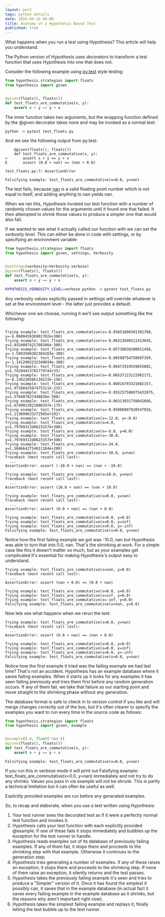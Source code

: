 ```yaml
---
layout: post
tags: python details
date: 2016-04-16 06:00
title: Anatomy of a Hypothesis Based Test
published: true
---
```


What happens when you run a test using Hypothesis? This article will help you understand.

<!--more-->

The Python version of Hypothesis uses *decorators* to transform a test function that
uses Hypothesis into one that does not.

Consider the following example using [py.test](http://pytest.org/latest/) style testing:

```python
from hypothesis.strategies import floats
from hypothesis import given


@given(floats(), floats())
def test_floats_are_commutative(x, y):
    assert x + y == y + x
```

The inner function takes two arguments, but the wrapping function defined by the @given
decorator takes none and may be invoked as a normal test:

```bash
python -m pytest test_floats.py
```

And we see the following output from py.test:

```
    @given(floats(), floats())
    def test_floats_are_commutative(x, y):
>       assert x + y == y + x
E       assert (0.0 + nan) == (nan + 0.0)

test_floats.py:7: AssertionError

Falsifying example: test_floats_are_commutative(x=0.0, y=nan)
```

The test fails, because [nan](https://en.wikipedia.org/wiki/NaN) is a valid floating
point number which is not equal to itself, and adding anything to nan yields nan.

When we ran this, Hypothesis invoked our test function with a number of randomly chosen
values for the arguments until it found one that failed. It then attempted to *shrink*
those values to produce a simpler one that would also fail.

If we wanted to see what it actually called our function with we can set the *verbosity
level*. This can either be done in code with settings, or by specifying an environment
variable:


```python
from hypothesis.strategies import floats
from hypothesis import given, settings, Verbosity


@settings(verbosity=Verbosity.verbose)
@given(floats(), floats())
def test_floats_are_commutative(x, y):
    assert x + y == y + x
```

```bash
HYPOTHESIS_VERBOSITY_LEVEL=verbose python -m pytest test_floats.py
```

Any verbosity values explicitly passed in settings will override whatever is set at
the environment level - the latter just provides a default.

Whichever one we choose, running it we'll see output something like the following:

```

Trying example: test_floats_are_commutative(x=-0.05851890381391768, y=-6.060045836901702e+300)
Trying example: test_floats_are_commutative(x=-0.06323690311413645, y=2.0324087421708266e-308)
Trying example: test_floats_are_commutative(x=-0.05738038380011458, y=-1.5993500302384265e-308)
Trying example: test_floats_are_commutative(x=-0.06598754758697359, y=-1.1412902232349034e-308)
Trying example: test_floats_are_commutative(x=-0.06472919559855002, y=1.7429441378277974e+35)
Trying example: test_floats_are_commutative(x=-0.06537123121982172, y=-8.136220566134233e-156)
Trying example: test_floats_are_commutative(x=-0.06016703321602157, y=1.9718842567475311e-215)
Trying example: test_floats_are_commutative(x=-0.055257588875432875, y=1.578407827448836e-308)
Trying example: test_floats_are_commutative(x=-0.06313031758042666, y=1.6749023021600297e-175)
Trying example: test_floats_are_commutative(x=-0.05886897920547916, y=1.213699633272585e+292)
Trying example: test_floats_are_commutative(x=-12.0, y=-0.0)
Trying example: test_floats_are_commutative(x=4.0, y=1.7976931348623157e+308)
Trying example: test_floats_are_commutative(x=-9.0, y=0.0)
Trying example: test_floats_are_commutative(x=-38.0, y=1.7976931348623157e+308)
Trying example: test_floats_are_commutative(x=-24.0, y=1.5686642754811104e+289)
Trying example: test_floats_are_commutative(x=-10.0, y=nan)
Traceback (most recent call last):
  ...
AssertionError: assert (-10.0 + nan) == (nan + -10.0)

Trying example: test_floats_are_commutative(x=10.0, y=nan)
Traceback (most recent call last):
  ...
AssertionError: assert (10.0 + nan) == (nan + 10.0)

Trying example: test_floats_are_commutative(x=0.0, y=nan)
Traceback (most recent call last):
  ...
AssertionError: assert (0.0 + nan) == (nan + 0.0)

Trying example: test_floats_are_commutative(x=0.0, y=0.0)
Trying example: test_floats_are_commutative(x=0.0, y=inf)
Trying example: test_floats_are_commutative(x=0.0, y=-inf)
Falsifying example: test_floats_are_commutative(x=0.0, y=nan)
```

Notice how the first failing example we got was -10.0, nan but Hypothesis was able
to turn that into 0.0, nan. That's the shrinking at work. For a simple case like this it
doesn't matter so much, but as your examples get complicated it's essential for making
Hypothesis's output easy to understand.


```
Trying example: test_floats_are_commutative(x=nan, y=0.0)
Traceback (most recent call last):
  ...
AssertionError: assert (nan + 0.0) == (0.0 + nan)

Trying example: test_floats_are_commutative(x=0.0, y=0.0)
Trying example: test_floats_are_commutative(x=inf, y=0.0)
Trying example: test_floats_are_commutative(x=-inf, y=0.0)
Falsifying example: test_floats_are_commutative(x=nan, y=0.0)
```

Now lets see what happens when we rerun the test:


```
Trying example: test_floats_are_commutative(x=0.0, y=nan)
Traceback (most recent call last):
  ...
AssertionError: assert (0.0 + nan) == (nan + 0.0)

Trying example: test_floats_are_commutative(x=0.0, y=0.0)
Trying example: test_floats_are_commutative(x=0.0, y=inf)
Trying example: test_floats_are_commutative(x=0.0, y=-inf)
Falsifying example: test_floats_are_commutative(x=0.0, y=nan)
```

Notice how the first example it tried was the failing example we had last time? That's
not an accident. Hypothesis has an example database where it saves failing examples.
When it starts up it looks for any examples it has seen failing previously and tries
them first before any random generation occurs. If any of them fail, we take that
failure as our starting point and move straight to the shrinking phase without any
generation.

The database format is safe to check in to version control if you like and will merge
changes correctly out of the box, but it's often clearer to specify the examples you
want to run every time in the source code as follows:


```python
from hypothesis.strategies import floats
from hypothesis import given, example


@example(0.0, float('nan'))
@given(floats(), floats())
def test_floats_are_commutative(x, y):
    assert x + y == y + x
```

```
Falsifying example: test_floats_are_commutative(x=0.0, y=nan)
```

If you run this in verbose mode it will print out
Falsifying example: test\_floats\_are\_commutative(x=0.0, y=nan) immediately and
not try to do any shrinks. Values you pass in via example will not be shrunk.
This is partly a technical limitation but it can often be useful as well.

Explicitly provided examples are run before any generated examples.

So, to recap and elaborate, when you use a test written using Hypothesis:

1. Your test runner sees the decorated test as if it were a perfectly normal test function
   and invokes it.
2. Hypothesis calls your test function with each explicitly provided @example. If one
   of these fails it stops immediately and bubbles up the exception for the test runner to handle.
3. Hypothesis reads examples out of its database of previously failing examples. If any of them
   fail, it stops there and proceeds to the shrinking step with that example. Otherwise it continues
   to the generation step.
4. Hypothesis tries generating a number of examples. If any of these raises an exception, it stops
   there and proceeds to the shrinking step. If none of them raise an exception, it silently returns
   and the test passes.
5. Hypothesis takes the previously failing example it's seen and tries to produce a "Simpler" version
   of it. Once it has found the simplest it possibly can, it saves that in the example database (in
   actual fact it saves every failing example in the example database as it shrinks, but the reasons
   why aren't important right now).
6. Hypothesis takes the simplest failing example and replays it, finally letting the test bubble up to
   the test runner.
